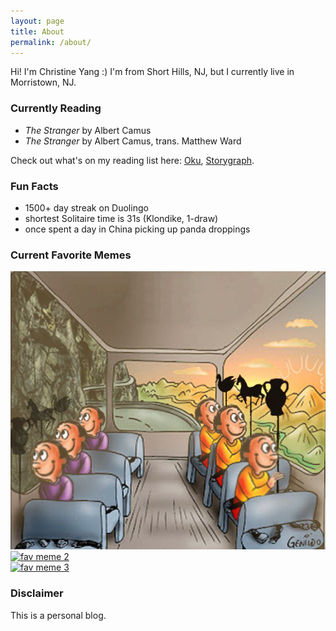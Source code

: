 ```yaml
---
layout: page
title: About
permalink: /about/
---
```


Hi! I'm Christine Yang :) I'm from Short Hills, NJ, but I currently live in Morristown, NJ. 

### Currently Reading 
- *The Stranger* by Albert Camus
- *The Stranger* by Albert Camus, trans. Matthew Ward 

Check out what's on my reading list here: [Oku](https://oku.club/user/czy), [Storygraph](https://app.thestorygraph.com/profile/czy).

### Fun Facts
- 1500+ day streak on Duolingo 
- shortest Solitaire time is 31s (Klondike, 1-draw)
- once spent a day in China picking up panda droppings 

### Current Favorite Memes 

<div class="row">
  <div class="column">
    <a href="https://en.wikipedia.org/wiki/Allegory_of_the_cave"><img src="./images/images/memes/meme-train-plato.jpg" alt="fav meme 1"></a>
  </div>
  <div class="column">
    <a href="https://en.wikipedia.org/wiki/Loss_(comic)"><img src="./images/images/meme-loss-map.jpg" alt="fav meme 2"></a>
  </div>
  <div class="column">
    <a href="https://en.wikipedia.org/wiki/Carcinisation"><img src="./images/images/meme-party-crab.jpg" alt="fav meme 3"></a>
  </div>
</div>

### Disclaimer 

This is a personal blog. 
